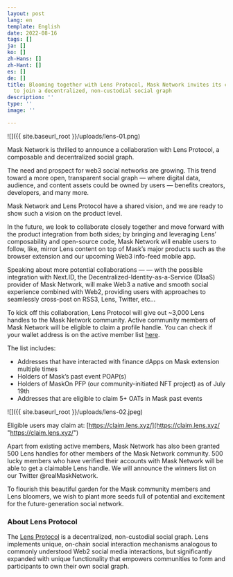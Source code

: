 ```yaml
---
layout: post
lang: en
template: English
date: 2022-08-16
tags: []
ja: []
ko: []
zh-Hans: []
zh-Hant: []
es: []
de: []
title: Blooming together with Lens Protocol, Mask Network invites its community member
  to join a decentralized, non-custodial social graph
description: ''
type: ''
image: ''

---
```

![]({{ site.baseurl_root }}/uploads/lens-01.png)

Mask Network is thrilled to announce a collaboration with Lens Protocol, a composable and decentralized social graph.

The need and prospect for web3 social networks are growing. This trend toward a more open, transparent social graph — where digital data, audience, and content assets could be owned by users — benefits creators, developers, and many more.

Mask Network and Lens Protocol have a shared vision, and we are ready to show such a vision on the product level.

In the future, we look to collaborate closely together and move forward with the product integration from both sides; by bringing and leveraging Lens’ composability and open-source code, Mask Network will enable users to follow, like, mirror Lens content on top of Mask’s major products such as the browser extension and our upcoming Web3 info-feed mobile app.

Speaking about more potential collaborations — — with the possible integration with Next.ID, the Decentralized-Identity-as-a-Service (DIaaS) provider of Mask Network, will make Web3 a native and smooth social experience combined with Web2, providing users with approaches to seamlessly cross-post on RSS3, Lens, Twitter, etc…

To kick off this collaboration, Lens Protocol will give out \~3,000 Lens handles to the Mask Network community. Active community members of Mask Network will be eligible to claim a profile handle. You can check if your wallet address is on the active member list [here](https://docs.google.com/spreadsheets/d/1qgSu3JHEYMINjrrIvBcKM1Gu3GtP_liJo7AwPlWL4xs/edit?usp=sharing).

The list includes:

* Addresses that have interacted with finance dApps on Mask extension multiple times
* Holders of Mask’s past event POAP(s)
* Holders of MaskOn PFP (our community-initiated NFT project) as of July 19th
* Addresses that are eligible to claim 5+ OATs in Mask past events

![]({{ site.baseurl_root }}/uploads/lens-02.jpeg)

Eligible users may claim at: [https://claim.lens.xyz/](https://claim.lens.xyz/ "https://claim.lens.xyz/")

Apart from existing active members, Mask Network has also been granted 500 Lens handles for other members of the Mask Network community. 500 lucky members who have verified their accounts with Mask Network will be able to get a claimable Lens handle. We will announce the winners list on our Twitter @realMaskNetwork.

To flourish this beautiful garden for the Mask community members and Lens bloomers, we wish to plant more seeds full of potential and excitement for the future-generation social network.

### About Lens Protocol

The [Lens Protocol](https://lens.xyz/) is a decentralized, non-custodial social graph. Lens implements unique, on-chain social interaction mechanisms analogous to commonly understood Web2 social media interactions, but significantly expanded with unique functionality that empowers communities to form and participants to own their own social graph.